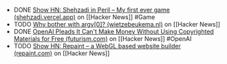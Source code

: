 - DONE [Show HN: Shehzadi in Peril – My first ever game (shehzadi.vercel.app)](https://news.ycombinator.com/item?id=41415187) on [[Hacker News]] #Game
- TODO [Why bother with argv[0]? (wietzebeukema.nl)](https://news.ycombinator.com/item?id=41434315) on [[Hacker News]]
- DONE [OpenAI Pleads It Can't Make Money Without Using Copyrighted Materials for Free (futurism.com)](https://news.ycombinator.com/item?id=41438162) on [[Hacker News]] #OpenAI
- TODO [Show HN: Repaint – a WebGL based website builder (repaint.com)](https://news.ycombinator.com/item?id=41436338) on [[Hacker News]]
